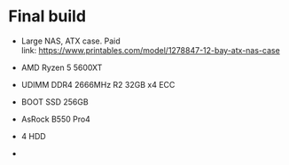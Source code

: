# Final build

- Large NAS, ATX case. Paid  
    link: https://www.printables.com/model/1278847-12-bay-atx-nas-case

- AMD Ryzen 5 5600XT
- UDIMM DDR4 2666MHz R2 32GB x4 ECC
- BOOT SSD 256GB
- AsRock B550 Pro4
- 4 HDD
-